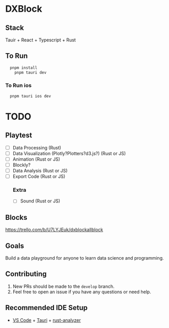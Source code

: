 # DXBlock

## Stack

Tauir + React + Typescript + Rust

## To Run

```bash
  pnpm install
    pnpm tauri dev
```

### To Run ios

```bash
  pnpm tauri ios dev
```

# TODO

## Playtest

- [ ] Data Processing (Rust)
- [ ] Data Visualization (Plotly?Plotters?d3.js?) (Rust or JS)
- [ ] Animation (Rust or JS)
- [ ] Blockly?
- [ ] Data Analysis (Rust or JS)
- [ ] Export Code (Rust or JS)
  ### Extra
  - [ ] Sound (Rust or JS)

## Blocks

https://trello.com/b/U7LYJEuk/dxblockallblock

## Goals

Build a data playground for anyone to learn data science and programming.

## Contributing

1. New PRs should be made to the `develop` branch.
2. Feel free to open an issue if you have any questions or need help.

## Recommended IDE Setup

- [VS Code](https://code.visualstudio.com/) + [Tauri](https://marketplace.visualstudio.com/items?itemName=tauri-apps.tauri-vscode) + [rust-analyzer](https://marketplace.visualstudio.com/items?itemName=rust-lang.rust-analyzer)
